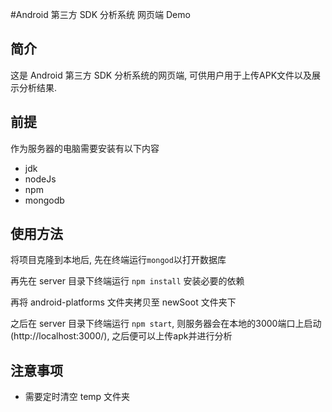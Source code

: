 #Android 第三方 SDK 分析系统 网页端 Demo

## 简介
这是 Android 第三方 SDK 分析系统的网页端, 可供用户用于上传APK文件以及展示分析结果.

## 前提
作为服务器的电脑需要安装有以下内容

* jdk
* nodeJs
* npm
* mongodb

## 使用方法
将项目克隆到本地后, 先在终端运行`mongod`以打开数据库

再先在 server 目录下终端运行 `npm install` 安装必要的依赖

再将 android-platforms 文件夹拷贝至 newSoot 文件夹下

之后在 server 目录下终端运行 `npm start`, 则服务器会在本地的3000端口上启动(http://localhost:3000/),  之后便可以上传apk并进行分析

## 注意事项

* 需要定时清空 temp 文件夹